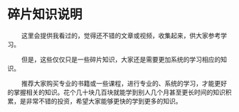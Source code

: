# 碎片知识说明

&nbsp;&nbsp;&nbsp;&nbsp;&nbsp;&nbsp;&nbsp;
这里会提供我看过的，觉得还不错的文章或视频，收集起来，供大家参考学习。

&nbsp;&nbsp;&nbsp;&nbsp;&nbsp;&nbsp;&nbsp;
但是，这些仅仅只是一些碎片知识，大家还是需要更加系统的学习相应的知识。

&nbsp;&nbsp;&nbsp;&nbsp;&nbsp;&nbsp;&nbsp;
推荐大家购买专业的书籍或一些课程，进行专业的、系统的学习，才能更好的掌握相关的知识。花个几十块几百块就能学到别人几个月甚至更长时间的知识积累，是非常不错的投资，希望大家能够更快的学到更多的知识。

